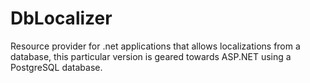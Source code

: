 # DbLocalizer
Resource provider for .net applications that allows localizations from a database, this particular version is geared towards ASP.NET using a PostgreSQL database.
